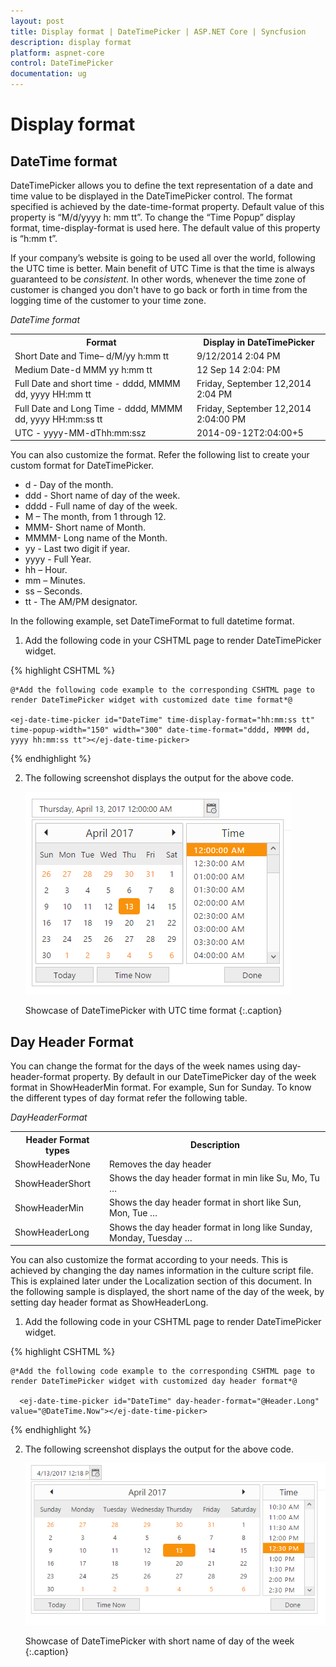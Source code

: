 ```yaml
---
layout: post
title: Display format | DateTimePicker | ASP.NET Core | Syncfusion
description: display format
platform: aspnet-core
control: DateTimePicker
documentation: ug
---
```


# Display format

## DateTime format

DateTimePicker allows you to define the text representation of a date and time value to be displayed in the DateTimePicker control. The format specified is achieved by the date-time-format property. Default value of this property is “M/d/yyyy h: mm tt”. To change the “Time Popup” display format, time-display-format is used here. The default value of this property is “h:mm t”. 

If your company’s website is going to be used all over the world, following the UTC time is better. Main benefit of UTC Time is that the time is always guaranteed to be _consistent_. In other words, whenever the time zone of customer is changed you don't have to go back or forth in time from the logging time of the customer to your time zone.

_DateTime format_

<table>
<tr>
<th>
Format</th><th>
Display in DateTimePicker</th></tr>
<tr>
<td>
Short Date and Time– d/M/yy h:mm tt</td><td>
9/12/2014 2:04 PM</td></tr>
<tr>
<td>
Medium Date-d MMM yy h:mm tt</td><td>
12 Sep 14 2:04: PM</td></tr>
<tr>
<td>
Full Date and short time - dddd, MMMM dd, yyyy HH:mm tt</td><td>
Friday, September 12,2014 2:04 PM</td></tr>
<tr>
<td>
Full Date and Long Time - dddd, MMMM dd, yyyy HH:mm:ss tt</td><td>
Friday, September 12,2014 2:04:00 PM</td></tr>
<tr>
<td>
UTC - yyyy-MM-dThh:mm:ssz</td><td>
2014-09-12T2:04:00+5</td></tr>
</table>


You can also customize the format. Refer the following list to create your custom format for DateTimePicker.

* d - Day of the month.
* ddd - Short name of day of the week.
* dddd - Full name of day of the week.
* M – The month, from 1 through 12.
* MMM- Short name of Month.
* MMMM- Long name of the Month.
* yy - Last two digit if year.
* yyyy - Full Year.
* hh – Hour.
* mm – Minutes.
* ss – Seconds.
* tt - The AM/PM designator.

In the following example, set DateTimeFormat to full datetime format.

1. Add the following code in your CSHTML page to render DateTimePicker widget.

{% highlight CSHTML %}

	@*Add the following code example to the corresponding CSHTML page to render DateTimePicker widget with customized date time format*@
	
    <ej-date-time-picker id="DateTime" time-display-format="hh:mm:ss tt" time-popup-width="150" width="300" date-time-format="dddd, MMMM dd, yyyy hh:mm:ss tt"></ej-date-time-picker>

{% endhighlight %}
   

2. The following screenshot displays the output for the above code.

	![](Display-format_images/Display-format_img1.png)

    Showcase of DateTimePicker with UTC time format
    {:.caption}

## Day Header Format

You can change the format for the days of the week names using day-header-format property. By default in our DateTimePicker day of the week format in ShowHeaderMin format. For example, Sun for Sunday. To know the different types of day format refer the following table.

_DayHeaderFormat_

<table>
<tr>
<th>
Header Format types</th><th>
Description</th></tr>
<tr>
<td>
ShowHeaderNone</td><td>
Removes the day header</td></tr>
<tr>
<td>
ShowHeaderShort</td><td>
Shows the day header format in min like Su, Mo, Tu …</td></tr>
<tr>
<td>
ShowHeaderMin</td><td>
Shows the day header format in short like Sun, Mon, Tue …</td></tr>
<tr>
<td>
ShowHeaderLong</td><td>
Shows the day header format in long like Sunday, Monday, Tuesday …</td></tr>
</table>


You can also customize the format according to your needs. This is achieved by changing the day names information in the culture script file. This is explained later under the Localization section of this document. In the following sample is displayed, the short name of the day of the week, by setting day header format as ShowHeaderLong.

1. Add the following code in your CSHTML page to render DateTimePicker widget.

{% highlight CSHTML %}
   
	@*Add the following code example to the corresponding CSHTML page to render DateTimePicker widget with customized day header format*@

	  <ej-date-time-picker id="DateTime" day-header-format="@Header.Long" value="@DateTime.Now"></ej-date-time-picker>

{% endhighlight %}


2. The following screenshot displays the output for the above code.

	![](Display-format_images/Display-format_img2.png)

    Showcase of DateTimePicker with short name of day of the week
    {:.caption}

